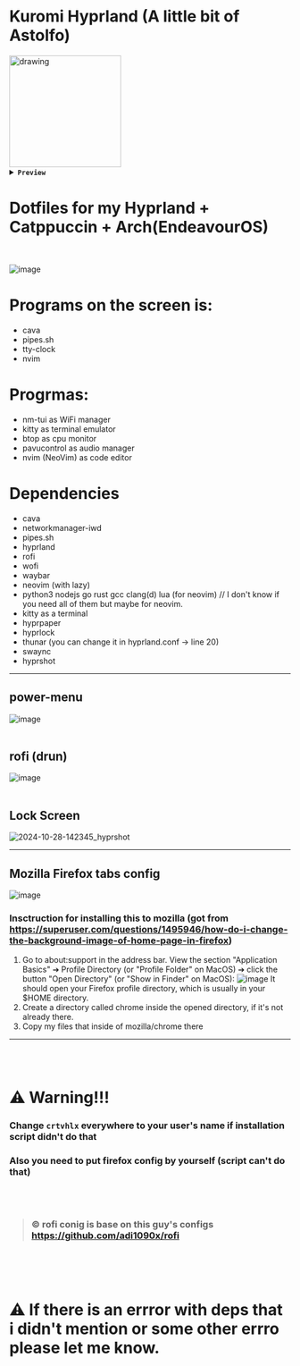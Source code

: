 # Kuromi Hyprland (A little bit of Astolfo)
<img src="https://external-content.duckduckgo.com/iu/?u=https%3A%2F%2Fi.pinimg.com%2Foriginals%2Fbe%2F76%2Fa8%2Fbe76a8d6438c8ce778a017c6ff7aedbb.png&f=1&nofb=1&ipt=ae7e0373b56d4b5a437915e5112a4c2a79f61e71f0f646bfbd9ef0e09fa12d0f&ipo=images" alt="drawing" width="200"/>

<details>
 <summary><b><code>Preview</code></b></summary>




https://github.com/user-attachments/assets/876ee298-01cf-4a7b-9d7d-ce33e6d7fe4b




</details>



# Dotfiles for my Hyprland + Catppuccin + Arch(EndeavourOS)
<br/>

![image](https://github.com/user-attachments/assets/ecf67dc6-5d6a-4add-886e-54061c29afa2)
<br/>

# Programs on the screen is:
- cava
- pipes.sh
- tty-clock
- nvim

# Progrmas:
- nm-tui       as WiFi manager
- kitty        as terminal emulator
- btop         as cpu monitor
- pavucontrol  as audio manager
- nvim (NeoVim)         as code editor

# Dependencies
- cava
- networkmanager-iwd
- pipes.sh
- hyprland
- rofi
- wofi
- waybar
- neovim (with lazy)
- python3 nodejs go rust gcc clang(d) lua (for neovim) // I don't know if you need all of them but maybe for neovim.
- kitty as a terminal
- hyprpaper
- hyprlock
- thunar (you can change it in hyprland.conf -> line 20)
- swaync
- hyprshot
---- 

## power-menu
![image](https://github.com/user-attachments/assets/17bb78e2-f6ab-4668-a654-dbf0c3424422)
<br/>
<br/>
## rofi (drun)
![image](https://github.com/user-attachments/assets/0fc8dd8d-4d9c-4268-b0a7-c6f094e24703)
<br/>
<br/>
## Lock Screen
![2024-10-28-142345_hyprshot](https://github.com/user-attachments/assets/dd7b3d0d-4608-428b-8fd0-372e1f7bdbc9) 

----

## Mozilla Firefox tabs config
![image](https://github.com/user-attachments/assets/a8931aa3-7451-448b-9ae8-e02fd5de9166)

###  Insctruction for installing this to mozilla (got from https://superuser.com/questions/1495946/how-do-i-change-the-background-image-of-home-page-in-firefox)

1. Go to about:support in the address bar. View the section "Application Basics" ➔ Profile Directory (or "Profile Folder" on MacOS) ➔ click the button "Open Directory" (or "Show in Finder" on MacOS): 
 ![image](https://github.com/user-attachments/assets/6534c220-f10b-4b63-9799-bf536b3d0dfb)
 It should open your Firefox profile directory, which is usually in your $HOME directory.
2. Create a directory called chrome inside the opened directory, if it's not already there.
3. Copy my files that inside of mozilla/chrome there
----

<br/>
<br/>

# ⚠️ Warning!!!
### Change `crtvhlx` everywhere to your user's name if installation script didn't do that
### Also you need to put firefox config by yourself (script can't do that)

<br/>
<br/>

> ### © rofi conig is base on this guy's configs https://github.com/adi1090x/rofi

<br/>
<br/>
<br/>

# ⚠️ If there is an errror with deps that i didn't mention or some other errro please let me know.

